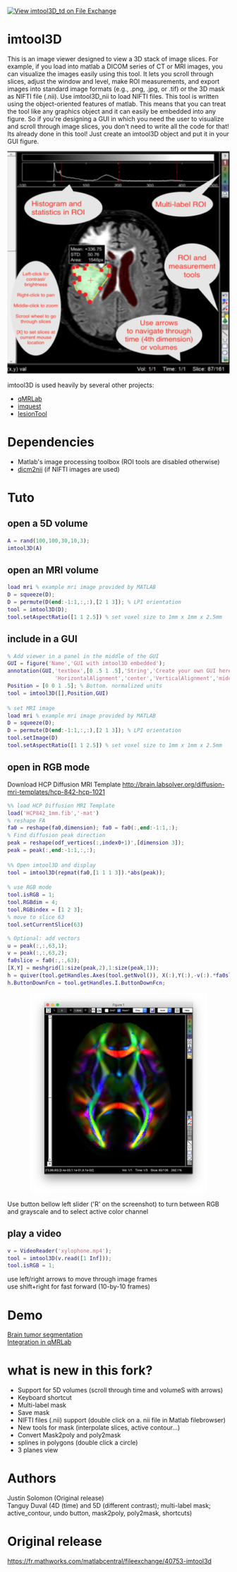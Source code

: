 [![View imtool3D_td on File Exchange](https://www.mathworks.com/matlabcentral/images/matlab-file-exchange.svg)](https://fr.mathworks.com/matlabcentral/fileexchange/74761-imtool3d_td)  
# imtool3D
This is an image viewer designed to view a 3D stack of image slices. For example, if you load into matlab a DICOM series of CT or MRI images, you can visualize the images easily using this tool. It lets you scroll through slices, adjust the window and level, make ROI measurements, and export images into standard image formats (e.g., .png, .jpg, or .tif) or the 3D mask as NIFTI file (.nii). Use imtool3D_nii to load NIFTI files.
This tool is written using the object-oriented features of matlab. This means that you can treat the tool like any graphics object and it can easily be embedded into any figure. So if you're designing a GUI in which you need the user to visualize and scroll through image slices, you don't need to write all the code for that! Its already done in this tool! Just create an imtool3D object and put it in your GUI figure.

<p align="center">
  <img src="Capture.PNG" width="600">
</p>
  
imtool3D is used heavily by several other projects:
* [qMRLab](https://github.com/qMRLab/qMRLab)
* [imquest](https://gitlab.oit.duke.edu/railabs/SameiResearchGroup/imquest)
* [lesionTool](https://gitlab.oit.duke.edu/railabs/SameiResearchGroup/lesionTool)

# Dependencies
* Matlab's image processing toolbox (ROI tools are disabled otherwise)
* [dicm2nii](https://github.com/xiangruili/dicm2nii) (if NIFTI images are used)

# Tuto
## open a 5D volume
````matlab
A = rand(100,100,30,10,3);
imtool3D(A)
````

## open an MRI volume
````matlab
load mri % example mri image provided by MATLAB
D = squeeze(D);
D = permute(D(end:-1:1,:,:),[2 1 3]); % LPI orientation
tool = imtool3D(D);
tool.setAspectRatio([1 1 2.5]) % set voxel size to 1mm x 1mm x 2.5mm
````

## include in a GUI
````matlab
% Add viewer in a panel in the middle of the GUI
GUI = figure('Name','GUI with imtool3D embedded');
annotation(GUI,'textbox',[0 .5 1 .5],'String','Create your own GUI here',...
               'HorizontalAlignment','center','VerticalAlignment','middle');
Position = [0 0 1 .5]; % Bottom. normalized units
tool = imtool3D([],Position,GUI)

% set MRI image
load mri % example mri image provided by MATLAB
D = squeeze(D);
D = permute(D(end:-1:1,:,:),[2 1 3]); % LPI orientation
tool.setImage(D)
tool.setAspectRatio([1 1 2.5]) % set voxel size to 1mm x 1mm x 2.5mm
````

## open in RGB mode 
Download HCP Diffusion MRI Template http://brain.labsolver.org/diffusion-mri-templates/hcp-842-hcp-1021
````matlab
%% load HCP Diffusion MRI Template
load('HCP842_1mm.fib','-mat')
% reshape FA
fa0 = reshape(fa0,dimension); fa0 = fa0(:,end:-1:1,:);
% Find diffusion peak direction
peak = reshape(odf_vertices(:,index0+1)',[dimension 3]); 
peak = peak(:,end:-1:1,:,:);

%% Open imtool3D and display
tool = imtool3D(repmat(fa0,[1 1 1 3]).*abs(peak));

% use RGB mode
tool.isRGB = 1;
tool.RGBdim = 4;
tool.RGBindex = [1 2 3];
% move to slice 63
tool.setCurrentSlice(63)
````
````matlab
% Optional: add vectors
u = peak(:,:,63,1);
v = peak(:,:,63,2);
fa0slice = fa0(:,:,63);
[X,Y] = meshgrid(1:size(peak,2),1:size(peak,1));
h = quiver(tool.getHandles.Axes(tool.getNvol()), X(:),Y(:),-v(:).*fa0slice(:)*2,u(:).*fa0slice(:)*2);
h.ButtonDownFcn = tool.getHandles.I.ButtonDownFcn;
````
<p align="center">
  <img src="CaptureRGBmode.PNG" width="400">
</p>
Use button bellow left slider ('R' on the screenshot) to turn between RGB and grayscale and to select active color channel 

## play a video
````matlab
v = VideoReader('xylophone.mp4');
tool = imtool3D(v.read([1 Inf]));
tool.isRGB = 1;
````
use left/right arrows to move through image frames  
use shift+right for fast forward (10-by-10 frames)  

# Demo
[Brain tumor segmentation](https://www.dailymotion.com/embed/video/x7okm8h)  
[Integration in qMRLab](https://qmrlab.readthedocs.io/en/master/gui_usage.html#data-viewer)

# what is new in this fork? 
* Support for 5D volumes (scroll through time and volumeS with arrows)
* Keyboard shortcut
* Multi-label mask
* Save mask
* NIFTI files (.nii) support (double click on a. nii file in Matlab filebrowser) 
* New tools for mask (interpolate slices, active contour...)
* Convert Mask2poly and poly2mask
* splines in polygons (double click a circle)
* 3 planes view

# Authors
Justin Solomon (Original release)  
Tanguy Duval (4D (time) and 5D (different contrast); multi-label mask; active_contour, undo button, mask2poly, poly2mask, shortcuts)  

# Original release
https://fr.mathworks.com/matlabcentral/fileexchange/40753-imtool3d
